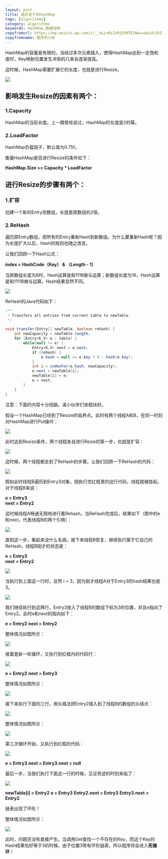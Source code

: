 ```yaml
---
layout: post
title: 高并发下的HashMap
tags: [algorithms]
category: algorithms
keywords: HashMap,数据结构
copyfromurl: https://mp.weixin.qq.com/s?__biz=MzIxMjE5MTE1Nw==&mid=2653192000&idx=1&sn=118cee6d1c67e7b8e4f762af3e61643e&chksm=8c990d9abbee848c739aeaf25893ae4382eca90642f65fc9b8eb76d58d6e7adebe65da03f80d&scene=21#wechat_redirect
copyfromname: 程序员小灰
---
```


HashMap的容量是有限的。当经过多次元素插入，使得HashMap达到一定饱和度时，Key映射位置发生冲突的几率会逐渐提高。

这时候，HashMap需要扩展它的长度，也就是进行Resize。

![](https://li708851221.github.io/assets/images/2019/java/HashMap/HashMap09.jpg)

## 影响发生Resize的因素有两个：

### 1.Capacity

HashMap的当前长度。上一期曾经说过，HashMap的长度是2的幂。

### 2.LoadFactor

HashMap负载因子，默认值为0.75f。

衡量HashMap是否进行Resize的条件如下：   

**HashMap.Size   >=  Capacity * LoadFactor**

## 进行Resize的步骤有两个：

### 1.扩容

创建一个新的Entry空数组，长度是原数组的2倍。

### 2.ReHash

遍历原Entry数组，把所有的Entry重新Hash到新数组。为什么要重新Hash呢？因为长度扩大以后，Hash的规则也随之改变。

让我们回顾一下Hash公式：

**index =  HashCode（Key） &  （Length - 1）**

当原数组长度为8时，Hash运算是和111B做与运算；新数组长度为16，Hash运算是和1111B做与运算。Hash结果显然不同。

![](https://li708851221.github.io/assets/images/2019/java/HashMap/HashMap10.jpg)

ReHash的Java代码如下：

``` java
/**
 * Transfers all entries from current table to newTable.
 */

void transfer(Entry[] newTable, boolean rehash) {
    int newCapacity = newTable.length;
    for (Entry<K,V> e : table) {
        while(null != e) {
            Entry<K,V> next = e.next;
            if (rehash) {
                e.hash = null == e.key ? 0 : hash(e.key);
            }
            int i = indexFor(e.hash, newCapacity);
            e.next = newTable[i];
            newTable[i] = e;
            e = next;
        }
    }
}

```

注意：下面的内容十分烧脑，请小伙伴们坐稳扶好。

假设一个HashMap已经到了Resize的临界点。此时有两个线程A和B，在同一时刻对HashMap进行Put操作：

![](https://li708851221.github.io/assets/images/2019/java/HashMap/HashMap11.jpg)

此时达到Resize条件，两个线程各自进行Rezie的第一步，也就是扩容：

![](https://li708851221.github.io/assets/images/2019/java/HashMap/HashMap12.jpg)

这时候，两个线程都走到了ReHash的步骤。让我们回顾一下ReHash的代码：

![](https://li708851221.github.io/assets/images/2019/java/HashMap/HashMap13.jpg)

假如此时线程B遍历到Entry3对象，刚执行完红框里的这行代码，线程就被挂起。对于线程B来说：

**e = Entry3**  
**next = Entry2**

这时候线程A畅通无阻地进行着Rehash，当ReHash完成后，结果如下（图中的e和next，代表线程B的两个引用）：

![](https://li708851221.github.io/assets/images/2019/java/HashMap/HashMap14.jpg)

直到这一步，看起来没什么毛病。接下来线程B恢复，继续执行属于它自己的ReHash。线程B刚才的状态是：

**e = Entry3**  
**next = Entry2**

![](https://li708851221.github.io/assets/images/2019/java/HashMap/HashMap15.jpg)

当执行到上面这一行时，显然 i = 3，因为刚才线程A对于Entry3的hash结果也是3。

![](https://li708851221.github.io/assets/images/2019/java/HashMap/HashMap16.jpg)

我们继续执行到这两行，Entry3放入了线程B的数组下标为3的位置，并且e指向了Entry2。此时e和next的指向如下：

**e = Entry2**
**next = Entry2**

整体情况如图所示：

![](https://li708851221.github.io/assets/images/2019/java/HashMap/HashMap17.jpg)

接着是新一轮循环，又执行到红框内的代码行：

![](https://li708851221.github.io/assets/images/2019/java/HashMap/HashMap18.jpg)

**e = Entry2**
**next = Entry3**

整体情况如图所示：

![](https://li708851221.github.io/assets/images/2019/java/HashMap/HashMap19.jpg)

接下来执行下面的三行，用头插法把Entry2插入到了线程B的数组的头结点：

![](https://li708851221.github.io/assets/images/2019/java/HashMap/HashMap20.jpg)

整体情况如图所示：

![](https://li708851221.github.io/assets/images/2019/java/HashMap/HashMap21.jpg)

第三次循环开始，又执行到红框的代码：

![](https://li708851221.github.io/assets/images/2019/java/HashMap/HashMap22.jpg)

**e = Entry3**
**next = Entry3.next = null**

最后一步，当我们执行下面这一行的时候，见证奇迹的时刻来临了：

![](https://li708851221.github.io/assets/images/2019/java/HashMap/HashMap23.jpg)

**newTable[i] = Entry2**
**e = Entry3**
**Entry2.next = Entry3**
**Entry3.next = Entry2**

链表出现了环形！

整体情况如图所示：

![](https://li708851221.github.io/assets/images/2019/java/HashMap/HashMap24.jpg)

此时，问题还没有直接产生。当调用Get查找一个不存在的Key，而这个Key的Hash结果恰好等于3的时候，由于位置3带有环形链表，所以程序将会进入**死循环**！